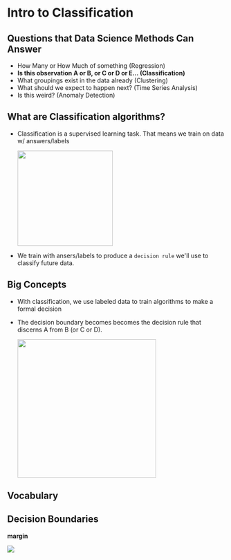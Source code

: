 # Intro to Classification

## Questions that Data Science Methods Can Answer

- How Many or How Much of something (Regression)
- **Is this observation A or B, or C or D or E...  (Classification)**
- What groupings exist in the data already (Clustering)
- What should we expect to happen next? (Time Series Analysis)
- Is this weird? (Anomaly Detection)

## What are Classification algorithms?

- Classification is a supervised learning task. That means we train on data w/ answers/labels

  <img src="https://camo.githubusercontent.com/fedd5d66bea57a430635498de58dc7c6f064f280/68747470733a2f2f64707a6268796262327064636a2e636c6f756466726f6e742e6e65742f63686f6c6c65742f466967757265732f303166696730322e6a7067" width=220>

- We train with ansers/labels to produce a `decision rule` we'll use to classify future data.

## Big Concepts
- With classification, we use labeled data to train algorithms to make a formal decision

- The decision boundary becomes becomes the decision rule that discerns A from B (or C or D).



  <img src="https://miro.medium.com/max/2628/1*OGhTZ8Tb8MKAjJNgAkj67A.png" width=320>


## Vocabulary





## Decision Boundaries 

**margin**

<img src="/Users/xronos/Downloads/machine_learning_flashcards_v1.10/png_web/Decision_Boundary_web.png">